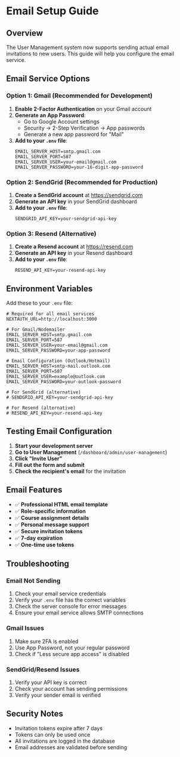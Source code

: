 # Email Setup Guide

## Overview
The User Management system now supports sending actual email invitations to new users. This guide will help you configure the email service.

## Email Service Options

### Option 1: Gmail (Recommended for Development)

1. **Enable 2-Factor Authentication** on your Gmail account
2. **Generate an App Password**:
   - Go to Google Account settings
   - Security → 2-Step Verification → App passwords
   - Generate a new app password for "Mail"
3. **Add to your `.env` file**:
   ```env
   EMAIL_SERVER_HOST=smtp.gmail.com
   EMAIL_SERVER_PORT=587
   EMAIL_SERVER_USER=your-email@gmail.com
   EMAIL_SERVER_PASSWORD=your-16-digit-app-password
   ```

### Option 2: SendGrid (Recommended for Production)

1. **Create a SendGrid account** at https://sendgrid.com
2. **Generate an API key** in your SendGrid dashboard
3. **Add to your `.env` file**:
   ```env
   SENDGRID_API_KEY=your-sendgrid-api-key
   ```

### Option 3: Resend (Alternative)

1. **Create a Resend account** at https://resend.com
2. **Generate an API key** in your Resend dashboard
3. **Add to your `.env` file**:
   ```env
   RESEND_API_KEY=your-resend-api-key
   ```

## Environment Variables

Add these to your `.env` file:

```env
# Required for all email services
NEXTAUTH_URL=http://localhost:3000

# For Gmail/Nodemailer
EMAIL_SERVER_HOST=smtp.gmail.com
EMAIL_SERVER_PORT=587
EMAIL_SERVER_USER=your-email@gmail.com
EMAIL_SERVER_PASSWORD=your-app-password

# Email Configuration (Outlook/Hotmail)
EMAIL_SERVER_HOST=smtp-mail.outlook.com
EMAIL_SERVER_PORT=587
EMAIL_SERVER_USER=example@outlook.com
EMAIL_SERVER_PASSWORD=your-outlook-password

# For SendGrid (alternative)
# SENDGRID_API_KEY=your-sendgrid-api-key

# For Resend (alternative)
# RESEND_API_KEY=your-resend-api-key
```

## Testing Email Configuration

1. **Start your development server**
2. **Go to User Management** (`/dashboard/admin/user-management`)
3. **Click "Invite User"**
4. **Fill out the form and submit**
5. **Check the recipient's email** for the invitation

## Email Features

- ✅ **Professional HTML email template**
- ✅ **Role-specific information**
- ✅ **Course assignment details**
- ✅ **Personal message support**
- ✅ **Secure invitation tokens**
- ✅ **7-day expiration**
- ✅ **One-time use tokens**

## Troubleshooting

### Email Not Sending
1. Check your email service credentials
2. Verify your `.env` file has the correct variables
3. Check the server console for error messages
4. Ensure your email service allows SMTP connections

### Gmail Issues
1. Make sure 2FA is enabled
2. Use App Password, not your regular password
3. Check if "Less secure app access" is disabled

### SendGrid/Resend Issues
1. Verify your API key is correct
2. Check your account has sending permissions
3. Verify your sender email is verified

## Security Notes

- Invitation tokens expire after 7 days
- Tokens can only be used once
- All invitations are logged in the database
- Email addresses are validated before sending 